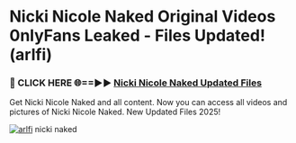 # Nicki Nicole Naked Original Videos 0nlyFans Leaked - Files Updated! (arlfi)

<h3>🔴 CLICK HERE 🌐==►► <a href="https://tinyurl.com/up5wt9bj" rel="nofollow">Nicki Nicole Naked Updated Files</a></h3>

Get Nicki Nicole Naked and all content. Now you can access all videos and pictures of Nicki Nicole Naked. New Updated Files 2025!

[![arlfi](https://i.imgur.com/ABiUzMV.gif)](https://tinyurl.com/up5wt9bj)
nicki naked